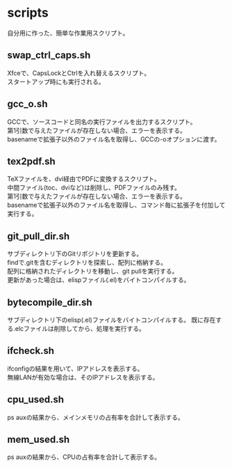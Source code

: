 scripts
=======
自分用に作った、簡単な作業用スクリプト。

swap_ctrl_caps.sh
-----------------
Xfceで、CapsLockとCtrlを入れ替えるスクリプト。  
スタートアップ時にも実行される。

gcc_o.sh
--------
GCCで、ソースコードと同名の実行ファイルを出力するスクリプト。    
第1引数で与えたファイルが存在しない場合、エラーを表示する。  
basenameで拡張子以外のファイル名を取得し、GCCの-oオプションに渡す。

tex2pdf.sh
----------
TeXファイルを、dvi経由でPDFに変換するスクリプト。  
中間ファイル(toc、dviなど)は削除し、PDFファイルのみ残す。  
第1引数で与えたファイルが存在しない場合、エラーを表示する。  
basenameで拡張子以外のファイル名を取得し、コマンド毎に拡張子を付加して実行する。

git_pull_dir.sh
---------------
サブディレクトリ下のGitリポジトリを更新する。  
findで.gitを含むディレクトリを探索し、配列に格納する。  
配列に格納されたディレクトリを移動し、git pullを実行する。  
更新があった場合は、elispファイル(.el)をバイトコンパイルする。

bytecompile_dir.sh
------------------
サブディレクトリ下のelisp(.el)ファイルをバイトコンパイルする。
既に存在する.elcファイルは削除してから、処理を実行する。

ifcheck.sh
----------
ifconfigの結果を用いて、IPアドレスを表示する。  
無線LANが有効な場合は、そのIPアドレスを表示する。

cpu_used.sh
-----------
ps auxの結果から、メインメモリの占有率を合計して表示する。

mem_used.sh
-----------
ps auxの結果から、CPUの占有率を合計して表示する。
